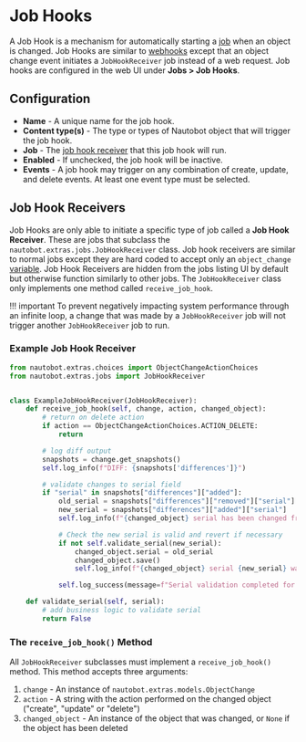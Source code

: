 # Job Hooks

A Job Hook is a mechanism for automatically starting a [job](../../../additional-features/jobs) when an object is changed. Job Hooks are similar to [webhooks](../webhook) except that an object change event initiates a `JobHookReceiver` job instead of a web request. Job hooks are configured in the web UI under **Jobs > Job Hooks**.

## Configuration

* **Name** - A unique name for the job hook.
* **Content type(s)** - The type or types of Nautobot object that will trigger the job hook.
* **Job** - The [job hook receiver](#job-hook-receivers) that this job hook will run.
* **Enabled** - If unchecked, the job hook will be inactive.
* **Events** - A job hook may trigger on any combination of create, update, and delete events. At least one event type must be selected.

## Job Hook Receivers

Job Hooks are only able to initiate a specific type of job called a **Job Hook Receiver**. These are jobs that subclass the `nautobot.extras.jobs.JobHookReceiver` class. Job hook receivers are similar to normal jobs except they are hard coded to accept only an `object_change` [variable](../../../additional-features/jobs/#variables). Job Hook Receivers are hidden from the jobs listing UI by default but otherwise function similarly to other jobs. The `JobHookReceiver` class only implements one method called `receive_job_hook`.

!!! important
    To prevent negatively impacting system performance through an infinite loop, a change that was made by a `JobHookReceiver` job will not trigger another `JobHookReceiver` job to run.

### Example Job Hook Receiver

```py
from nautobot.extras.choices import ObjectChangeActionChoices
from nautobot.extras.jobs import JobHookReceiver


class ExampleJobHookReceiver(JobHookReceiver):
    def receive_job_hook(self, change, action, changed_object):
        # return on delete action
        if action == ObjectChangeActionChoices.ACTION_DELETE:
            return

        # log diff output
        snapshots = change.get_snapshots()
        self.log_info(f"DIFF: {snapshots['differences']}")

        # validate changes to serial field
        if "serial" in snapshots["differences"]["added"]:
            old_serial = snapshots["differences"]["removed"]["serial"]
            new_serial = snapshots["differences"]["added"]["serial"]
            self.log_info(f"{changed_object} serial has been changed from {old_serial} to {new_serial}")

            # Check the new serial is valid and revert if necessary
            if not self.validate_serial(new_serial):
                changed_object.serial = old_serial
                changed_object.save()
                self.log_info(f"{changed_object} serial {new_serial} was not valid. Reverted to {old_serial}")

            self.log_success(message=f"Serial validation completed for {changed_object}")

    def validate_serial(self, serial):
        # add business logic to validate serial
        return False
```

### The `receive_job_hook()` Method

All `JobHookReceiver` subclasses must implement a `receive_job_hook()` method. This method accepts three arguments:

1. `change` - An instance of `nautobot.extras.models.ObjectChange`
2. `action` - A string with the action performed on the changed object ("create", "update" or "delete")
3. `changed_object` - An instance of the object that was changed, or `None` if the object has been deleted
